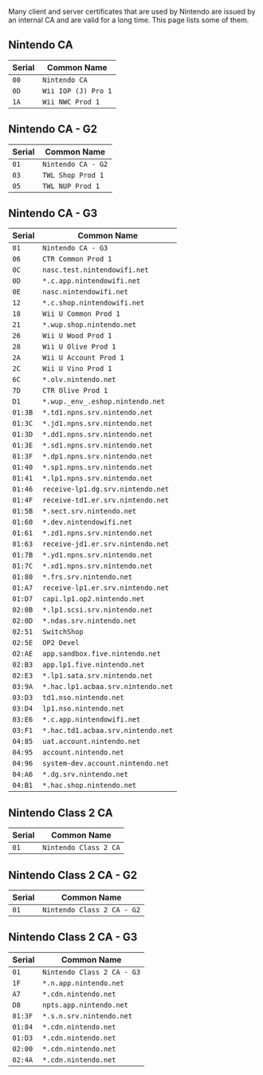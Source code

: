 Many client and server certificates that are used by Nintendo are issued by an internal CA and are valid for a long time. This page lists some of them.

## Nintendo CA
| Serial | Common Name |
| --- | --- |
| `00` | `Nintendo CA` |
| `0D` | `Wii IOP (J) Pro 1` |
| `1A` | `Wii NWC Prod 1` |

## Nintendo CA - G2
| Serial | Common Name |
| --- | --- |
| `01` | `Nintendo CA - G2` |
| `03` | `TWL Shop Prod 1` |
| `05` | `TWL NUP Prod 1` |

## Nintendo CA - G3
| Serial | Common Name |
| --- | --- |
| `01` | `Nintendo CA - G3` |
| `06` | `CTR Common Prod 1` |
| `0C` | `nasc.test.nintendowifi.net` |
| `0D` | `*.c.app.nintendowifi.net` |
| `0E` | `nasc.nintendowifi.net` |
| `12` | `*.c.shop.nintendowifi.net` |
| `18` | `Wii U Common Prod 1` |
| `21` | `*.wup.shop.nintendo.net` |
| `26` | `Wii U Wood Prod 1` |
| `28` | `Wii U Olive Prod 1` |
| `2A` | `Wii U Account Prod 1` |
| `2C` | `Wii U Vino Prod 1` |
| `6C` | `*.olv.nintendo.net` |
| `7D` | `CTR Olive Prod 1` |
| `D1` | `*.wup._env_.eshop.nintendo.net` |
| `01:3B` | `*.td1.npns.srv.nintendo.net` |
| `01:3C` | `*.jd1.npns.srv.nintendo.net` |
| `01:3D` | `*.dd1.npns.srv.nintendo.net` |
| `01:3E` | `*.sd1.npns.srv.nintendo.net` |
| `01:3F` | `*.dp1.npns.srv.nintendo.net` |
| `01:40` | `*.sp1.npns.srv.nintendo.net` |
| `01:41` | `*.lp1.npns.srv.nintendo.net` |
| `01:46` | `receive-lp1.dg.srv.nintendo.net` |
| `01:4F` | `receive-td1.er.srv.nintendo.net` |
| `01:5B` | `*.sect.srv.nintendo.net` |
| `01:60` | `*.dev.nintendowifi.net` |
| `01:61` | `*.zd1.npns.srv.nintendo.net` |
| `01:63` | `receive-jd1.er.srv.nintendo.net` |
| `01:7B` | `*.yd1.npns.srv.nintendo.net` |
| `01:7C` | `*.xd1.npns.srv.nintendo.net` |
| `01:80` | `*.frs.srv.nintendo.net` |
| `01:A7` | `receive-lp1.er.srv.nintendo.net` |
| `01:D7` | `capi.lp1.op2.nintendo.net` |
| `02:0B` | `*.lp1.scsi.srv.nintendo.net` |
| `02:0D` | `*.ndas.srv.nintendo.net` |
| `02:51` | `SwitchShop` |
| `02:5E` | `OP2 Devel` |
| `02:AE` | `app.sandbox.five.nintendo.net` |
| `02:B3` | `app.lp1.five.nintendo.net` |
| `02:E3` | `*.lp1.sata.srv.nintendo.net` |
| `03:9A` | `*.hac.lp1.acbaa.srv.nintendo.net` |
| `03:D3` | `td1.nso.nintendo.net` |
| `03:D4` | `lp1.nso.nintendo.net` |
| `03:E6` | `*.c.app.nintendowifi.net` |
| `03:F1` | `*.hac.td1.acbaa.srv.nintendo.net` |
| `04:85` | `uat.account.nintendo.net` |
| `04:95` | `account.nintendo.net` |
| `04:96` | `system-dev.account.nintendo.net` |
| `04:A6` | `*.dg.srv.nintendo.net` |
| `04:B1` | `*.hac.shop.nintendo.net` |

## Nintendo Class 2 CA
| Serial | Common Name |
| --- | --- |
| `01` | `Nintendo Class 2 CA` |

## Nintendo Class 2 CA - G2
| Serial | Common Name |
| --- | --- |
| `01` | `Nintendo Class 2 CA - G2` |

## Nintendo Class 2 CA - G3
| Serial | Common Name |
| --- | --- |
| `01` | `Nintendo Class 2 CA - G3` |
| `1F` | `*.n.app.nintendo.net` |
| `A7` | `*.cdn.nintendo.net` |
| `D8` | `npts.app.nintendo.net` |
| `01:3F` | `*.s.n.srv.nintendo.net` |
| `01:84` | `*.cdn.nintendo.net` |
| `01:D3` | `*.cdn.nintendo.net` |
| `02:00` | `*.cdn.nintendo.net` |
| `02:4A` | `*.cdn.nintendo.net` |